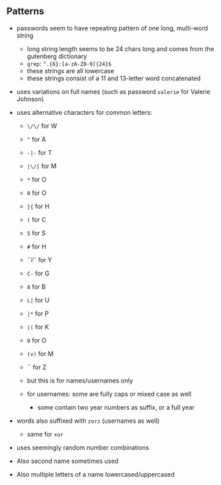 ## Patterns

- passwords seem to have repeating pattern of one long, multi-word string
    - long string length seems to be 24 chars long and comes from the gutenberg dictionary
    - `grep`: `^.{6}:[a-zA-Z0-9]{24}$`
    - these strings are all lowercase
    - these strings consist of a 11 and 13-letter word concatenated
- uses variations on full names (such as password `valerie` for Valerie Johnson)
- uses alternative characters for common letters:
    - `\/\/` for W
    - `^` for A
    - `-|-` for T
    - `|\/|` for M
    - `*` for O
    - `0` for O
    - `}{` for H
    - `(` for C
    - `5` for S
    - `#` for H
    - ``i'` for Y
    - `C-` for G
    - `8` for B
    - `L|` for U
    - `|*` for P
    - `|(` for K
    - `0` for O
    - `(v)` for M
    - `` for Z
    
    - but this is for names/usernames only
    - for usernames: some are fully caps or mixed case as well
        - some contain two year numbers as suffix, or a full year
        
- words also suffixed with `zorz` (usernames as well)
    - same for `xor`

- uses seemingly random number combinations
- Also second name sometimes used
- Also multiple letters of a name lowercased/uppercased
